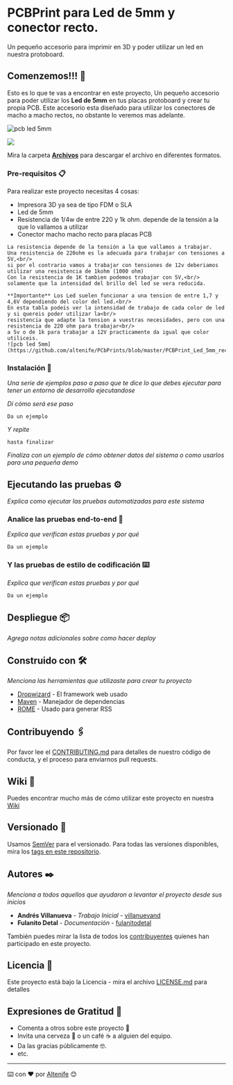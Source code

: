 # PCBPrint para Led de 5mm y conector recto.

Un pequeño accesorio para imprimir en 3D y poder utilizar un led en nuestra protoboard.

## Comenzemos!!! 🚀

Esto es lo que te vas a encontrar en este proyecto, Un pequeño accesorio para poder utilizar los **Led de 5mm** en tus placas protoboard y crear tu propia PCB.
Este accesorio esta diseñado para utilizar los conectores de macho a macho rectos, no obstante lo veremos mas adelante.


![pcb led 5mm](https://github.com/altenife/PCbPrints/blob/master/PCBPrint_Led_5mm_recto/Imagenes/PCBPrint%20led%205mm%20recto.jpg)


![](name-of-giphy.gif)

Mira la carpeta [**Archivos**](https://github.com/altenife/PCbPrints/tree/master/PCBPrint_Led_5mm_recto/Archivos) para descargar el archivo en diferentes formatos.


### Pre-requisitos 📋

Para realizar este proyecto necesitas 4 cosas:

- Impresora 3D ya sea de tipo FDM o SLA<br/>
- Led de 5mm<br/>
- Resistencia de 1/4w de entre 220 y 1k ohm. depende de la tensión a la que lo vallamos a utilizar<br/>
- Conector macho macho recto para placas PCB<br/>

```
La resistencia depende de la tensión a la que vallamos a trabajar.
Una resistencia de 220ohm es la adecuada para trabajar con tensiones a 5V,<br/>
si por el contrario vamos a trabajar con tensiones de 12v deberiamos utilizar una resistencia de 1kohm (1000 ohm)
Con la resistencia de 1K tambien podemos trabajar con 5V,<br/>
solamente que la intensidad del brillo del led se vera reducida.

**Importante** Los Led suelen funcionar a una tension de entre 1,7 y 4,6V dependiendo del color del led.<br/>
En esta tabla podeis ver la intensidad de trabajo de cada color de led y si quereis poder utilizar la<br/>
resistencia que adapte la tension a vuestras necesidades, pero con una resistencia de 220 ohm para trabajar<br/>
a 5v o de 1k para trabajar a 12V practicamente da igual que color utiliceis.
![pcb led 5mm](https://github.com/altenife/PCbPrints/blob/master/PCBPrint_Led_5mm_recto/Imagenes/Tensiones%20led.png)

```

### Instalación 🔧

_Una serie de ejemplos paso a paso que te dice lo que debes ejecutar para tener un entorno de desarrollo ejecutandose_

_Dí cómo será ese paso_

```
Da un ejemplo
```

_Y repite_

```
hasta finalizar
```

_Finaliza con un ejemplo de cómo obtener datos del sistema o como usarlos para una pequeña demo_

## Ejecutando las pruebas ⚙️

_Explica como ejecutar las pruebas automatizadas para este sistema_

### Analice las pruebas end-to-end 🔩

_Explica que verifican estas pruebas y por qué_

```
Da un ejemplo
```

### Y las pruebas de estilo de codificación ⌨️

_Explica que verifican estas pruebas y por qué_

```
Da un ejemplo
```

## Despliegue 📦

_Agrega notas adicionales sobre como hacer deploy_

## Construido con 🛠️

_Menciona las herramientas que utilizaste para crear tu proyecto_

* [Dropwizard](http://www.dropwizard.io/1.0.2/docs/) - El framework web usado
* [Maven](https://maven.apache.org/) - Manejador de dependencias
* [ROME](https://rometools.github.io/rome/) - Usado para generar RSS

## Contribuyendo 🖇️

Por favor lee el [CONTRIBUTING.md](https://gist.github.com/villanuevand/xxxxxx) para detalles de nuestro código de conducta, y el proceso para enviarnos pull requests.

## Wiki 📖

Puedes encontrar mucho más de cómo utilizar este proyecto en nuestra [Wiki](https://github.com/tu/proyecto/wiki)

## Versionado 📌

Usamos [SemVer](http://semver.org/) para el versionado. Para todas las versiones disponibles, mira los [tags en este repositorio](https://github.com/tu/proyecto/tags).

## Autores ✒️

_Menciona a todos aquellos que ayudaron a levantar el proyecto desde sus inicios_

* **Andrés Villanueva** - *Trabajo Inicial* - [villanuevand](https://github.com/villanuevand)
* **Fulanito Detal** - *Documentación* - [fulanitodetal](#fulanito-de-tal)

También puedes mirar la lista de todos los [contribuyentes](https://github.com/your/project/contributors) quíenes han participado en este proyecto.

## Licencia 📄

Este proyecto está bajo la Licencia  - mira el archivo [LICENSE.md](LICENSE.md) para detalles

## Expresiones de Gratitud 🎁

* Comenta a otros sobre este proyecto 📢
* Invita una cerveza 🍺 o un café ☕ a alguien del equipo.
* Da las gracias públicamente 🤓.
* etc.



---
⌨️ con ❤️ por [Altenife](https://github.com/altenife) 😊
